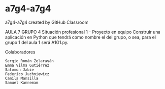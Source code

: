 # a7g4-a7g4
a7g4-a7g4 created by GitHub Classroom

AULA 7 GRUPO 4
Situación profesional 1 - Proyecto en equipo
Construir una aplicación en Python que tendrá como nombre el del grupo, o
sea, para el grupo 1 del aula 1 será A1G1.py.

Colaboradores

    Sergio Román Zelarayán
    Emma Vilma Gutiérrez
    Salomon Jabie
    Federico Juchniewicz
    Camila Mansilla
    Samuel Kanneman
    
